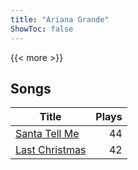 ```yaml
---
title: "Ariana Grande"
ShowToc: false
---
```


{{< more >}}

## Songs
Title | Plays 
----- | -----: 
[Santa Tell Me](/songs/santa-tell-me) | 44
[Last Christmas](/songs/last-christmas) | 42

